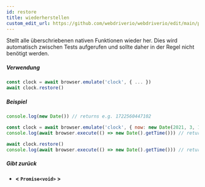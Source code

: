 ```yaml
---
id: restore
title: wiederherstellen
custom_edit_url: https://github.com/webdriverio/webdriverio/edit/main/packages/webdriverio/src/commands/clock/restore.ts
---
```


Stellt alle überschriebenen nativen Funktionen wieder her. Dies wird automatisch zwischen Tests aufgerufen und sollte daher in der Regel nicht benötigt werden.

##### Verwendung

```js
const clock = await browser.emulate('clock', { ... })
await clock.restore()
```

##### Beispiel

```js title="restore.js"
console.log(new Date()) // returns e.g. 1722560447102

const clock = await browser.emulate('clock', { now: new Date(2021, 3, 14) })
console.log(await browser.execute(() => new Date().getTime())) // returns 1618383600000

await clock.restore()
console.log(await browser.execute(() => new Date().getTime())) // returns 1722560447102
```

##### Gibt zurück

- **&lt; `Promise<void>` &gt;**
